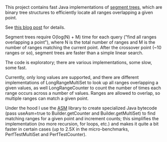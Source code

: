 This project contains fast Java implementations of <a href='http://en.wikipedia.org/wiki/Segment_tree'>segment trees</a>, which are binary tree structures to efficiently locate all ranges overlapping a given point.

See <a href='http://blog.mikemccandless.com/2013/12/fast-range-faceting-using-segment-trees.html'>this blog post</a> for details.

Segment trees require O(log(N) + M) time for each query ("find all ranges overlapping a point"), where N is the total number of ranges and M is the number of ranges matching the current point.  After the crossover point (~10 ranges or so), segment trees are faster than a simple linear search.

The code is exploratory; there are various implementations, some slow, some fast.

Currently, only long values are supported, and there are different implementations of LongRangeMultiSet to look up all ranges overlapping a given values, as well LongRangeCounter to count the number of times each range occurs across a number of values.  Ranges are allowed to overlap, so multiple ranges can match a given point.

Under the hood I use the <a href='http://asm.ow2.org/'>ASM</a> library to create specialized Java bytecode (pass useAsm=true to Builder.getCounter and Builder.getMultiSet) to find matching ranges for a given point and increment counts; this simplifies the implementation (no more recursion, for loops, etc.) and makes it quite a bit faster in certain cases (up to 2.5X in the micro-benchmarks, PerfTestMultiSet and PerfTestCounter).